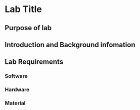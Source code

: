 # Lab Title
## Purpose of lab
## Introduction and Background infomation
## Lab Requirements
### Software
### Hardware
### Material

